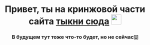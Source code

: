 <h1 align="center">Привет, ты на кринжовой части сайта <a href="https://wodjess.github.io/betterquestsite/BetterQuest.html" target="_blank">тыкни сюда</a> 
<img src="https://github.com/blackcater/blackcater/raw/main/images/Hi.gif" height="32"/></h1>
<h3 align="center">В будущем тут тоже что-то будет, но не сейчас🇺</h3>